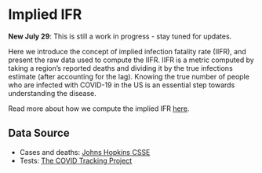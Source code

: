 # Implied IFR

**New July 29**: This is still a work in progress - stay tuned for updates.

Here we introduce the concept of implied infection fatality rate (IIFR), and present the raw data used to compute the IIFR. IIFR is a metric computed by taking a region’s reported deaths and dividing it by the true infections estimate (after accounting for the lag). Knowing the true number of people who are infected with COVID-19 in the US is an essential step towards understanding the disease.

Read more about how we compute the implied IFR [here](https://covid19-projections.com/estimating-true-infections/).

## Data Source

- Cases and deaths: [Johns Hopkins CSSE](https://github.com/CSSEGISandData/COVID-19/tree/master/csse_covid_19_data/csse_covid_19_time_series)
- Tests: [The COVID Tracking Project](https://covidtracking.com/)
